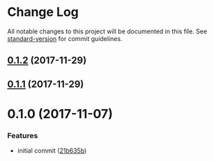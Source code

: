 # Change Log

All notable changes to this project will be documented in this file. See [standard-version](https://github.com/conventional-changelog/standard-version) for commit guidelines.

<a name="0.1.2"></a>
## [0.1.2](https://github.com/timbru31/cordova-plugin-detect-webview-engine/compare/v0.1.1...v0.1.2) (2017-11-29)



<a name="0.1.1"></a>
## [0.1.1](https://github.com/timbru31/cordova-plugin-detect-webview-engine/compare/v0.1.0...v0.1.1) (2017-11-29)



<a name="0.1.0"></a>
# 0.1.0 (2017-11-07)


### Features

* initial commit ([21b635b](https://github.com/timbru31/cordova-plugin-detect-webview-engine/commit/21b635b))
